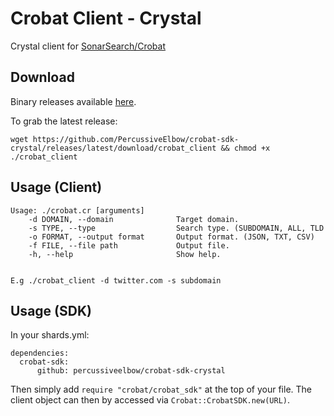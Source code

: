 # Crobat Client - Crystal

Crystal client for [SonarSearch/Crobat](https://github.com/Cgboal/SonarSearch)

## Download
Binary releases available [here](https://github.com/PercussiveElbow/crobat-sdk-crystal/releases).

To grab the latest release:

```wget https://github.com/PercussiveElbow/crobat-sdk-crystal/releases/latest/download/crobat_client && chmod +x ./crobat_client```

## Usage (Client)

```
Usage: ./crobat.cr [arguments]
    -d DOMAIN, --domain              Target domain.
    -s TYPE, --type                  Search type. (SUBDOMAIN, ALL, TLD
    -o FORMAT, --output format       Output format. (JSON, TXT, CSV)
    -f FILE, --file path             Output file.
    -h, --help                       Show help.


E.g ./crobat_client -d twitter.com -s subdomain
```

## Usage (SDK)
In your shards.yml:
```
dependencies:
  crobat-sdk:
      github: percussiveelbow/crobat-sdk-crystal
```
Then simply add `require "crobat/crobat_sdk"` at the top of your file.
The client object can then by accessed via  `Crobat::CrobatSDK.new(URL)`. 